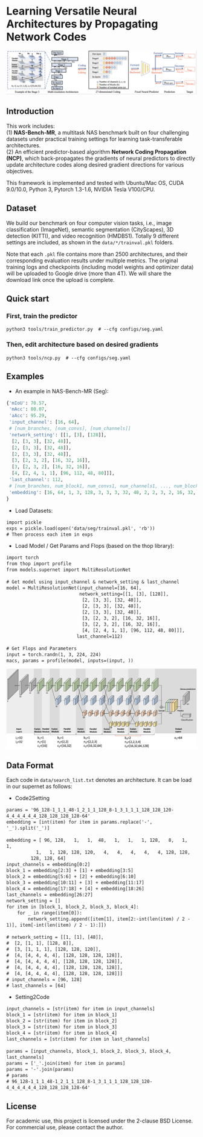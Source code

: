 # Learning Versatile Neural Architectures by Propagating Network Codes

![diagram](docs/diagram.png)

## Introduction
This work includes:  
(1) **NAS-Bench-MR**, a multitask NAS benchmark built on four challenging datasets under practical training settings for learning task-transferable architectures.  
(2) An efficient predictor-based algorithm **Network Coding Propagation (NCP)**, which back-propagates the gradients of neural predictors to directly update architecture codes along desired gradient directions for various objectives.

This framework is implemented and tested with Ubuntu/Mac OS, CUDA 9.0/10.0, Python 3, Pytorch 1.3-1.6, NVIDIA Tesla V100/CPU.

## Dataset
We build our benchmark on four computer vision tasks, i.e., image classification (ImageNet), semantic segmentation (CityScapes), 3D detection (KITTI), and video recognition (HMDB51).
Totally 9 different settings are included, as shown in the `data/*/trainval.pkl` folders.

Note that each `.pkl` file contains more than 2500 architectures, and their corresponding evaluation results under multiple metrics.
The original training logs and checkpoints (including model weights and optimizer data) will be uploaded to Google drive (more than 4T). We will share the download link once the upload is complete.

## Quick start
### First, train the predictor
```shell
python3 tools/train_predictor.py  # --cfg configs/seg.yaml
```

### Then, edit architecture based on desired gradients 
```shell
python3 tools/ncp.py  # --cfg configs/seg.yaml
```


## Examples

- An example in NAS-Bench-MR (Seg):
```python
{'mIoU': 70.57,
 'mAcc': 80.07,
 'aAcc': 95.29,
 'input_channel': [16, 64],
 # [num_branches, [num_convs], [num_channels]]
 'network_setting': [[1, [3], [128]],
  [2, [3, 3], [32, 48]],
  [2, [3, 3], [32, 48]],
  [2, [3, 3], [32, 48]],
  [3, [2, 3, 2], [16, 32, 16]],
  [3, [2, 3, 2], [16, 32, 16]],
  [4, [2, 4, 1, 1], [96, 112, 48, 80]]],
 'last_channel': 112,
 # [num_branches, num_block1, num_convs1, num_channels1, ..., num_block4, num_convs4, num_channels4, last_channel]
 'embedding': [16, 64, 1, 3, 128, 3, 3, 3, 32, 48, 2, 2, 3, 2, 16, 32, 16, 1, 2, 4, 1, 1, 96, 112, 48, 80]
}
```

- Load Datasets:
```python3
import pickle
exps = pickle.load(open('data/seg/trainval.pkl', 'rb'))
# Then process each item in exps
```

- Load Model / Get Params and Flops (based on the thop library):
```python3
import torch
from thop import profile
from models.supernet import MultiResolutionNet

# Get model using input_channel & network_setting & last_channel
model = MultiResolutionNet(input_channel=[16, 64],
                           network_setting=[[1, [3], [128]],
                            [2, [3, 3], [32, 48]],
                            [2, [3, 3], [32, 48]],
                            [2, [3, 3], [32, 48]],
                            [3, [2, 3, 2], [16, 32, 16]],
                            [3, [2, 3, 2], [16, 32, 16]],
                            [4, [2, 4, 1, 1], [96, 112, 48, 80]]],
                          last_channel=112)

# Get Flops and Parameters
input = torch.randn(1, 3, 224, 224)
macs, params = profile(model, inputs=(input, ))  
```

![structure](docs/structure.png)

## Data Format
Each code in `data/search_list.txt` denotes an architecture. It can be load in our supernet as follows:

- Code2Setting
```python3
params = '96_128-1_1_1_48-1_2_1_1_128_8-1_3_1_1_1_128_128_120-4_4_4_4_4_4_128_128_128_128-64'
embedding = [int(item) for item in params.replace('-', '_').split('_')]

embedding = [ 96, 128,   1,   1,  48,   1,   1,   1, 128,   8,   1,   1,
           1,   1, 128, 128, 120,   4,   4,   4,   4,   4, 128, 128,
         128, 128, 64]
input_channels = embedding[0:2]
block_1 = embedding[2:3] + [1] + embedding[3:5]
block_2 = embedding[5:6] + [2] + embedding[6:10]
block_3 = embedding[10:11] + [3] + embedding[11:17]
block_4 = embedding[17:18] + [4] + embedding[18:26]
last_channels = embedding[26:27]
network_setting = []
for item in [block_1, block_2, block_3, block_4]:
    for _ in range(item[0]):
        network_setting.append([item[1], item[2:-int(len(item) / 2 - 1)], item[-int(len(item) / 2 - 1):]])

# network_setting = [[1, [1], [48]], 
#  [2, [1, 1], [128, 8]],
#  [3, [1, 1, 1], [128, 128, 120]], 
#  [4, [4, 4, 4, 4], [128, 128, 128, 128]], 
#  [4, [4, 4, 4, 4], [128, 128, 128, 128]], 
#  [4, [4, 4, 4, 4], [128, 128, 128, 128]], 
#  [4, [4, 4, 4, 4], [128, 128, 128, 128]]]
# input_channels = [96, 128]
# last_channels = [64]
```

- Setting2Code
```python3
input_channels = [str(item) for item in input_channels]
block_1 = [str(item) for item in block_1]
block_2 = [str(item) for item in block_2]
block_3 = [str(item) for item in block_3]
block_4 = [str(item) for item in block_4]
last_channels = [str(item) for item in last_channels]

params = [input_channels, block_1, block_2, block_3, block_4, last_channels]
params = ['_'.join(item) for item in params]
params = '-'.join(params)
# params
# 96_128-1_1_1_48-1_2_1_1_128_8-1_3_1_1_1_128_128_120-4_4_4_4_4_4_128_128_128_128-64'
```


## License
For academic use, this project is licensed under the 2-clause BSD License. 
For commercial use, please contact the author.